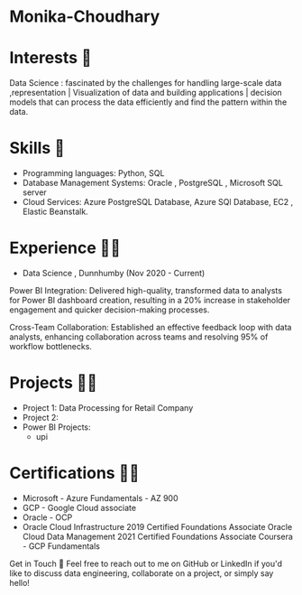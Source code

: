 # Monika-Choudhary

# Interests 🔭
Data Science : fascinated by the challenges for handling large-scale data ,representation | Visualization of data and building applications | decision models that can process the data efficiently and find the pattern within the data. 

# Skills 🦾
- Programming languages: Python, SQL
- Database Management Systems: Oracle , PostgreSQL , Microsoft SQL server
- Cloud Services: Azure PostgreSQL Database, Azure SQl Database, EC2 , Elastic Beanstalk.

# Experience 👨‍💻

- Data Science , Dunnhumby (Nov 2020 - Current)

Power BI Integration: Delivered high-quality, transformed data to analysts for Power BI dashboard creation, resulting in a 20% increase in stakeholder engagement and quicker decision-making processes.

Cross-Team Collaboration: Established an effective feedback loop with data analysts, enhancing collaboration across teams and resolving 95% of workflow bottlenecks.

# Projects 🧑‍🔧

- Project 1: Data Processing for Retail Company
- Project 2:
- Power BI Projects:
  - upi

# Certifications 👨‍🎓

- Microsoft - Azure Fundamentals - AZ 900
- GCP - Google Cloud associate
- Oracle - OCP
- Oracle Cloud Infrastructure 2019 Certified Foundations Associate
Oracle Cloud Data Management 2021 Certified Foundations Associate
Coursera - GCP Fundamentals

Get in Touch 📩
Feel free to reach out to me on GitHub or LinkedIn if you'd like to discuss data engineering, collaborate on a project, or simply say hello!

